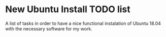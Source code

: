 # New Ubuntu Install TODO list
A list of tasks in order to have a nice functional instalation of Ubuntu 18.04 with the necessary software for my work.
